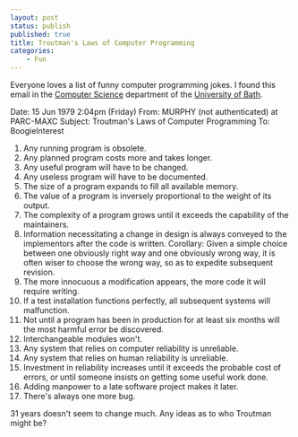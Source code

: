 ```yaml
---
layout: post
status: publish
published: true
title: Troutman's Laws of Computer Programming
categories:
    - Fun
---
```

Everyone loves a list of funny computer programming jokes.  I found this email in the <a href="http://www.bath.ac.uk/comp-sci/">Computer Science</a> department of the <a href="http://www.bath.ac.uk/">University of Bath</a>.

Date: 15 Jun 1979 2:04pm (Friday)
From: MURPHY (not authenticated) at PARC-MAXC
Subject: Troutman's Laws of Computer Programming
To: BoogieInterest

<ol>
     <li>Any running program is obsolete.</li>
     <li>Any planned program costs more and takes longer.</li>
     <li>Any useful program will have to be changed.</li>
     <li>Any useless program will have to be documented.</li>
     <li>The size of a program expands to fill all available memory.</li>
     <li>The value of a program is inversely proportional to the weight of its output.</li>
     <li>The complexity of a program grows until it exceeds the capability of the maintainers.</li>
     <li>Information necessitating a change in design is always conveyed to the implementors after the code is written.  Corollary: Given a simple choice between one obviously right way and one obviously wrong way, it is often wiser to choose the wrong way, so as to expedite subsequent revision.</li>
    <li>The more innocuous a modification appears, the more code it will require writing.</li>
    <li>If a test installation functions perfectly, all subsequent systems will malfunction.</li>
    <li>Not until a program has been in production for at least six months will the most harmful error be discovered.</li>
    <li>Interchangeable modules won't.</li>
    <li>Any system that relies on computer reliability is unreliable.</li>
    <li>Any system that relies on human reliability is unreliable.</li>
    <li>Investment in reliability increases until it exceeds the probable cost of errors, or until someone insists on getting some useful work done.</li>
    <li>Adding manpower to a late software project makes it later.</li>
    <li>There's always one more bug.</li>
</ol>

31 years doesn't seem to change much.  Any ideas as to who Troutman might be?
